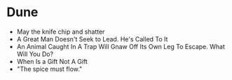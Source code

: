 # Dune

- May the knife chip and shatter
- A Great Man Doesn't Seek to Lead. He's Called To It
- An Animal Caught In A Trap Will Gnaw Off Its Own Leg To Escape. What Will You Do?
- When Is a Gift Not A Gift
- "The spice must flow."
